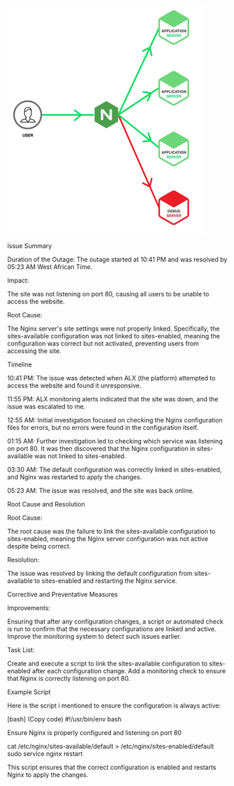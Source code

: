 
![Alt text](0x19-postmortem/ngnix.webp)

Issue Summary

Duration of the Outage: The outage started at 10:41 PM and was resolved by 05:23 AM West African Time.

Impact:

The site was not listening on port 80, causing all users to be unable to access the website.

Root Cause:

The Nginx server's site settings were not properly linked. Specifically, the sites-available configuration was not linked to sites-enabled, meaning the configuration was correct but not activated, preventing users from accessing the site.

Timeline

10:41 PM: The issue was detected when ALX (the platform) attempted to access the website and found it unresponsive.

11:55 PM: ALX monitoring alerts indicated that the site was down, and the issue was escalated to me.

12:55 AM: Initial investigation focused on checking the Nginx configuration files for errors, but no errors were found in the configuration itself.

01:15 AM: Further investigation led to checking which service was listening on port 80. It was then discovered that the Nginx configuration in sites-available was not linked to sites-enabled.

03:30 AM: The default configuration was correctly linked in sites-enabled, and Nginx was restarted to apply the changes.

05:23 AM: The issue was resolved, and the site was back online.

Root Cause and Resolution

Root Cause:

The root cause was the failure to link the sites-available configuration to sites-enabled, meaning the Nginx server configuration was not active despite being correct.

Resolution:

The issue was resolved by linking the default configuration from sites-available to sites-enabled and restarting the Nginx service.

Corrective and Preventative Measures

Improvements:

Ensuring that after any configuration changes, a script or automated check is run to confirm that the necessary configurations are linked and active. Improve the monitoring system to detect such issues earlier.

Task List:

Create and execute a script to link the sites-available configuration to sites-enabled after each configuration change. Add a monitoring check to ensure that Nginx is correctly listening on port 80.

Example Script

Here is the script i mentioned to ensure the configuration is always active:

[bash] (Copy code) #!/usr/bin/env bash

Ensure Nginx is properly configured and listening on port 80

cat /etc/nginx/sites-available/default > /etc/nginx/sites-enabled/default sudo service nginx restart

This script ensures that the correct configuration is enabled and restarts Nginx to apply the changes.
